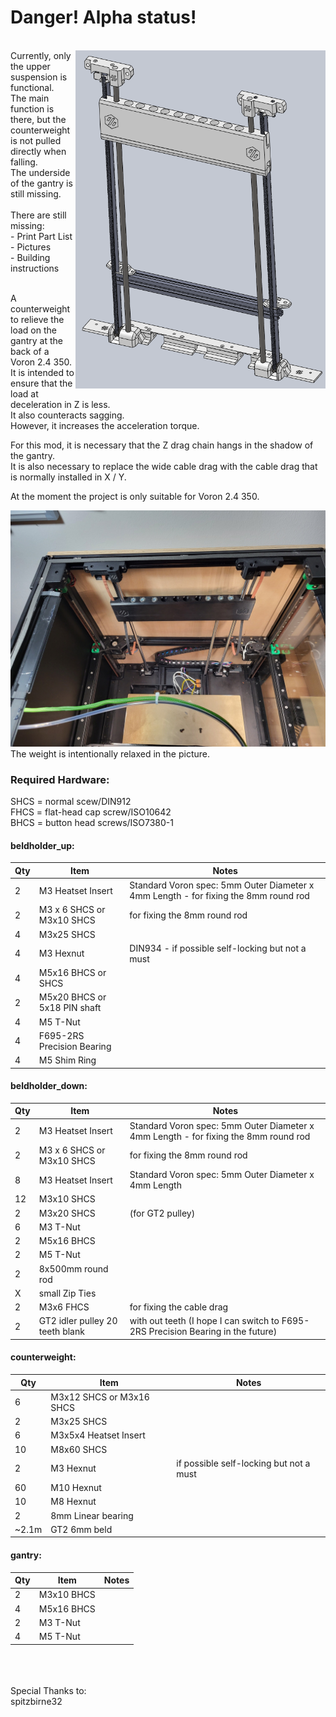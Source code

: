 # Danger! Alpha status!<br>
<br>
<img src='images/group_1.png' align="right" width='400'>
Currently, only the upper suspension is functional.<br>
The main function is there, but the counterweight is not pulled directly when falling.<br>
The underside of the gantry is still missing.<br><br>
There are still missing:<br>
- Print Part List<br>
- Pictures<br>
- Building instructions<br><br>

A counterweight to relieve the load on the gantry at the back of a Voron 2.4 350.<br>
It is intended to ensure that the load at deceleration in Z is less.<br>
It also counteracts sagging.<br>
However, it increases the acceleration torque.<br>

For this mod, it is necessary that the Z drag chain hangs in the shadow of the gantry.<br>
It is also necessary to replace the wide cable drag with the cable drag that is normally installed in X / Y.<br>

At the moment the project is only suitable for Voron 2.4 350.<br>

<img src='images/20240124_230348.jpg' width='800'> <br>
The weight is intentionally relaxed in the picture.

### Required Hardware:<br>
SHCS = normal scew/DIN912<br>
FHCS = flat-head cap screw/ISO10642<br>
BHCS = button head screws/ISO7380-1<br>

#### beldholder_up:
| Qty | Item              | Notes                                                                                                                       |
| --- | ----------------- | --------------------------------------------------------------------------------------------------------------------------- |
| 2   | M3 Heatset Insert | Standard Voron spec: 5mm Outer Diameter x 4mm Length - for fixing the 8mm round rod                                         |
| 2   | M3 x 6 SHCS or M3x10 SHCS |   for fixing the 8mm round rod                                                                                      |
| 4   | M3x25 SHCS        |                                                                                                                             |
| 4   | M3 Hexnut         |  DIN934 - if possible self-locking but not a must                                                                           |
| 4   | M5x16 BHCS or SHCS |                                                                                                                            |
| 2   | M5x20 BHCS or 5x18 PIN shaft |                                                                                                                  |
| 4   | M5 T-Nut          |                                                                                                                             |
| 4   | F695-2RS Precision Bearing |                                                                                                                    |
| 4   | M5 Shim Ring      |                                                                                                                             |


#### beldholder_down:
| Qty | Item              | Notes                                                                                                                       |
| --- | ----------------- | --------------------------------------------------------------------------------------------------------------------------- |
| 2   | M3 Heatset Insert | Standard Voron spec: 5mm Outer Diameter x 4mm Length - for fixing the 8mm round rod                                         |
| 2   | M3 x 6 SHCS or M3x10 SHCS | for fixing the 8mm round rod                                                                                        |
| 8   | M3 Heatset Insert | Standard Voron spec: 5mm Outer Diameter x 4mm Length                                                                        |
| 12  | M3x10 SHCS        |                                                                                                                             |
| 2   | M3x20 SHCS        | (for GT2 pulley)                                                                                                            |
| 6   | M3 T-Nut          |                                                                                                                             |
| 2   | M5x16 BHCS        |                                                                                                                             |
| 2   | M5 T-Nut          |                                                                                                                             |
| 2   | 8x500mm round rod |                                                                                                                             |
| X   | small Zip Ties    |                                                                                                                             |
| 2   | M3x6 FHCS         | for fixing the cable drag                                                                                                   |
| 2   | GT2 idler pulley 20 teeth blank | with out teeth (I hope I can switch to F695-2RS Precision Bearing in the future)                              |

#### counterweight:
| Qty | Item              | Notes                                                                                                                       |
| --- | ----------------- | --------------------------------------------------------------------------------------------------------------------------- |
| 6   | M3x12 SHCS or M3x16 SHCS |                                                                                                                      |
| 2   | M3x25 SHCS        |                                                                                                                             |
| 6   | M3x5x4 Heatset Insert |                                                                                                                         |
| 10  | M8x60 SHCS        |                                                                                                                             |
| 2   | M3 Hexnut         | if possible self-locking but not a must                                                                                     |
| 60  | M10 Hexnut        |                                                                                                                             | 
| 10  | M8 Hexnut         |                                                                                                                             |
| 2   | 8mm Linear bearing |                                                                                                                            |
| ~2.1m | GT2 6mm beld    |                                                                                                                             |

#### gantry:
| Qty | Item              | Notes                                                                                                                       |
| --- | ----------------- | --------------------------------------------------------------------------------------------------------------------------- |
| 2   | M3x10 BHCS        |                                                                                                                             |
| 4   | M5x16 BHCS        |                                                                                                                             |
| 2   | M3 T-Nut          |                                                                                                                             |
| 4   | M5 T-Nut          |                                                                                                                             |
<br>
<br>
<br>
Special Thanks to:<br>
spitzbirne32
